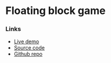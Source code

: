 # Floating block game

### Links

+ [Live demo](https://js-floating-block-with-gameloop-oop--rjlevy.repl.co/)
+ [Source code](https://repl.it/@rjlevy/js-floating-block-with-gameloop-oop)
+ [Github repo](https://github.com/rolandjlevy/js-floating-block-game-oop)